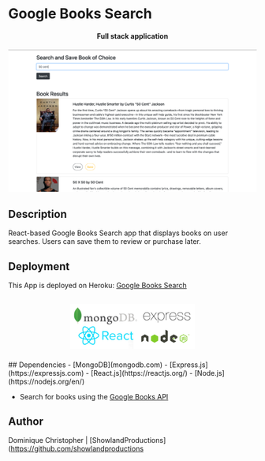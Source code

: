 # Google Books Search

<h4 align="center">Full stack application<h4>

![app](client/public/images/screenshot.png)

## Description

React-based Google Books Search app that displays books on user searches. Users can save them to review or purchase later. 

## Deployment 
This App is deployed on Heroku: [Google Books Search](https://fast-bastion-66631.herokuapp.com/)

<h2 align="center">
<img alt="mern" src="client/public/images/mern.jpg" width="50%">
</h2>
## Dependencies
- [MongoDB](mongodb.com)
- [Express.js](https://expressjs.com)
- [React.js](https://reactjs.org/)
- [Node.js](https://nodejs.org/en/)

- Search for books using the [Google Books API](https://developers.google.com/books/)

## Author
Dominique Christopher | [ShowlandProductions](https://github.com/showlandproductions
